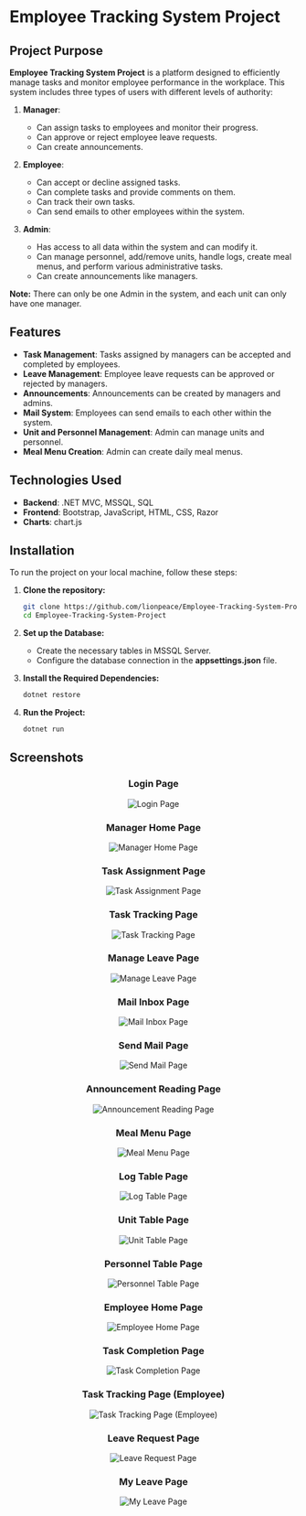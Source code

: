 # Employee Tracking System Project

## Project Purpose

**Employee Tracking System Project** is a platform designed to efficiently manage tasks and monitor employee performance in the workplace. This system includes three types of users with different levels of authority:

1. **Manager**:
   - Can assign tasks to employees and monitor their progress.
   - Can approve or reject employee leave requests.
   - Can create announcements.

2. **Employee**:
   - Can accept or decline assigned tasks.
   - Can complete tasks and provide comments on them.
   - Can track their own tasks. 
   - Can send emails to other employees within the system.

3. **Admin**:
   - Has access to all data within the system and can modify it.
   - Can manage personnel, add/remove units, handle logs, create meal menus, and perform various administrative tasks.
   - Can create announcements like managers.

**Note:** There can only be one Admin in the system, and each unit can only have one manager.

## Features

- **Task Management**: Tasks assigned by managers can be accepted and completed by employees.
- **Leave Management**: Employee leave requests can be approved or rejected by managers.
- **Announcements**: Announcements can be created by managers and admins.
- **Mail System**: Employees can send emails to each other within the system.
- **Unit and Personnel Management**: Admin can manage units and personnel.
- **Meal Menu Creation**: Admin can create daily meal menus.

## Technologies Used

- **Backend**: .NET MVC, MSSQL, SQL
- **Frontend**: Bootstrap, JavaScript, HTML, CSS, Razor
- **Charts**: chart.js

## Installation

To run the project on your local machine, follow these steps:

1. **Clone the repository:**

   ```bash
   git clone https://github.com/lionpeace/Employee-Tracking-System-Project.git
   cd Employee-Tracking-System-Project

2. **Set up the Database:**

   - Create the necessary tables in MSSQL Server.
   - Configure the database connection in the **appsettings.json** file.

3. **Install the Required Dependencies:**

   ```bash
   dotnet restore

4. **Run the Project:**

   ```bash
   dotnet run

## Screenshots

<div align="center">

### Login Page
<img src="https://bariscanaslan.com/Github/Employee-Tracking-System-Project/1.png" alt="Login Page"/>

### Manager Home Page
<img src="https://bariscanaslan.com/Github/Employee-Tracking-System-Project/2.png" alt="Manager Home Page"/>

### Task Assignment Page
<img src="https://bariscanaslan.com/Github/Employee-Tracking-System-Project/3.png" alt="Task Assignment Page"/>

### Task Tracking Page
<img src="https://bariscanaslan.com/Github/Employee-Tracking-System-Project/4.png" alt="Task Tracking Page"/>

### Manage Leave Page
<img src="https://bariscanaslan.com/Github/Employee-Tracking-System-Project/5.png" alt="Manage Leave Page"/>

### Mail Inbox Page
<img src="https://bariscanaslan.com/Github/Employee-Tracking-System-Project/6.png" alt="Mail Inbox Page"/>

### Send Mail Page
<img src="https://bariscanaslan.com/Github/Employee-Tracking-System-Project/7.png" alt="Send Mail Page"/>

### Announcement Reading Page
<img src="https://bariscanaslan.com/Github/Employee-Tracking-System-Project/8.png" alt="Announcement Reading Page"/>

### Meal Menu Page
<img src="https://bariscanaslan.com/Github/Employee-Tracking-System-Project/9.png" alt="Meal Menu Page"/>

### Log Table Page
<img src="https://bariscanaslan.com/Github/Employee-Tracking-System-Project/10.png" alt="Log Table Page"/>

### Unit Table Page
<img src="https://bariscanaslan.com/Github/Employee-Tracking-System-Project/11.png" alt="Unit Table Page"/>

### Personnel Table Page
<img src="https://bariscanaslan.com/Github/Employee-Tracking-System-Project/12.png" alt="Personnel Table Page"/>

### Employee Home Page
<img src="https://bariscanaslan.com/Github/Employee-Tracking-System-Project/13.png" alt="Employee Home Page"/>

### Task Completion Page
<img src="https://bariscanaslan.com/Github/Employee-Tracking-System-Project/14.png" alt="Task Completion Page"/>

### Task Tracking Page (Employee)
<img src="https://bariscanaslan.com/Github/Employee-Tracking-System-Project/15.png" alt="Task Tracking Page (Employee)"/>

### Leave Request Page
<img src="https://bariscanaslan.com/Github/Employee-Tracking-System-Project/16.png" alt="Leave Request Page"/>

### My Leave Page
<img src="https://bariscanaslan.com/Github/Employee-Tracking-System-Project/17.png" alt="My Leave Page"/>

</div>


